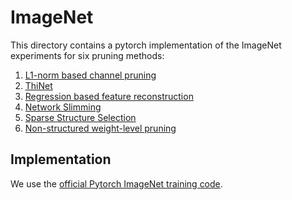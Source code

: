 # ImageNet
This directory contains a pytorch implementation of the ImageNet experiments for six pruning methods:  

1. [L1-norm based channel pruning](https://arxiv.org/abs/1608.08710)
2. [ThiNet](https://arxiv.org/abs/1707.06342)
3. [Regression based feature reconstruction](https://arxiv.org/abs/1707.06168)
4. [Network Slimming](https://arxiv.org/abs/1708.06519)
5. [Sparse Structure Selection](https://arxiv.org/abs/1707.01213)
6. [Non-structured weight-level pruning](https://arxiv.org/abs/1506.02626)

## Implementation
We use the [official Pytorch ImageNet training code](https://github.com/pytorch/examples/blob/0.3.1/imagenet/main.py).


